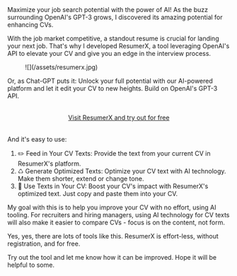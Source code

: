 <div class="post__intro" markdown="1">
Maximize your job search potential with the power of AI! As the buzz surrounding OpenAI's GPT-3 grows, I discovered its amazing potential for enhancing CVs.

With the job market competitive, a standout resume is crucial for landing your next job. That's why I developed ResumerX, a tool leveraging OpenAI's API to elevate your CV and give you an edge in the interview process.
</div>

<figure class="image image--block" markdown="1">
  ![](/assets/resumerx.jpg)
</figure>

Or, as Chat-GPT puts it:
Unlock your full potential with our AI-powered platform and let it edit your CV to new heights. Build on OpenAI's GPT-3 API.

<div style="text-align: center; margin: 2rem auto;"><a href="https://resumerx.me/" class="button">Visit ResumerX and try out for free</a></div>

And it's easy to use:

1. ✏️ Feed in Your CV Texts: Provide the text from your current CV in ResumerX's platform.
2. ♺ Generate Optimized Texts: Optimize your CV text with AI technology. Make them shorter, extend or change tone.
3. 📝 Use Texts in Your CV: Boost your CV's impact with ResumerX's optimized text. Just copy and paste them into your CV.

My goal with this is to help you improve your CV with no effort, using AI tooling.
For recruiters and hiring managers, using AI technology for CV texts will also make it easier to compare CVs - focus is on the content, not form.

Yes, yes, there are lots of tools like this. ResumerX is effort-less, without registration, and for free.

Try out the tool and let me know how it can be improved. Hope it will be helpful to some.
